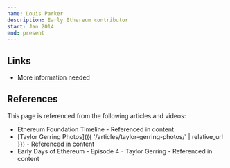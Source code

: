 ```yaml
---
name: Louis Parker
description: Early Ethereum contributor
start: Jan 2014
end: present
---
```


## Links

- More information needed

## References

This page is referenced from the following articles and videos:

- Ethereum Foundation Timeline - Referenced in content
- [Taylor Gerring Photos]({{ '/articles/taylor-gerring-photos/' | relative_url }}) - Referenced in content
- Early Days of Ethereum - Episode 4 - Taylor Gerring - Referenced in content